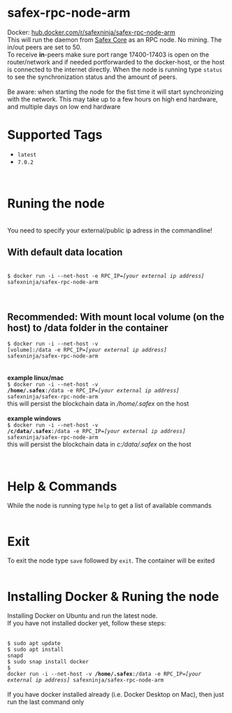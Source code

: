 # safex-rpc-node-arm
Docker: <a href="https://hub.docker.com/r/safexninja/safex-rpc-node-arm">hub.docker.com/r/safexninja/safex-rpc-node-arm</a><br>
This will run the daemon from <a href="https://github.com/safex/safexcore" target="_blank">Safex Core</a> as an RPC node. No mining. The in/out peers are set to 50.<br>
To receive <b>in</b>-peers make sure port range 17400-17403 is open on the router/network and if needed portforwarded to the docker-host, or the host is connected to the internet directly. When the node is running type <code>status</code> to see the synchronization status and the amount of peers.<br><br>
Be aware: when starting the node for the fist time it will start synchronizing with the network. This may take up to a few hours on high end hardware, and multiple days on low end hardware<br>

<h1>Supported Tags</h1>
<ul>
<li><code>latest</code></li>
<li><code>7.0.2</code></li>
</ul>
<br>
<h1>Runing the node</h1><br>
You need to specify your external/public ip adress in the commandline!
<br>
<h2>With default data location</h2><br>
<code>$ docker run -i --net-host -e RPC_IP=<i>[your external ip address]</i> safexninja/safex-rpc-node-arm</code>

<br><h2>Recommended: With mount local volume (on the host) to /data folder in the container</h2>
<code>$ docker run -i --net-host -v [volume]:/data -e RPC_IP=<i>[your external ip address]</i> safexninja/safex-rpc-node-arm</code><br><br><br>
<b>example linux/mac</b><br>
<code>$ docker run -i --net-host -v <b>/home/.safex</b>:/data -e RPC_IP=<i>[your external ip address]</i> safexninja/safex-rpc-node-arm</code><br>
this will persist the blockchain data in <i>/home/.safex</i> on the host<br><br>
<b>example windows</b><br>
<code>$ docker run -i --net-host -v <b>/c/data/.safex</b>:/data -e RPC_IP=<i>[your external ip address]</i> safexninja/safex-rpc-node-arm</code><br>
this will persist the blockchain data in <i>c:/data/.safex</i> on the host<br>

<br>
<h1>Help & Commands</h1>
While the node is running type <code>help</code> to get a list of available commands<br>
<br>

<h1>Exit</h1>
To exit the node type <code>save</code> followed by <code>exit</code>. The container will be exited<br>
<br>
<h1>Installing Docker & Runing the node</h1>
Installing Docker on Ubuntu and run the latest node.<br>
If you have not installed docker yet, follow these steps:<br><br>

<code>$ sudo apt update</code><br>
<code>$ sudo apt install snapd</code><br>
<code>$ sudo snap install docker</code><br>
<code>$ docker run -i --net-host -v <b>/home/.safex</b>:/data -e RPC_IP=<i>[your external ip address]</i> safexninja/safex-rpc-node-arm</code><br>
<br>
If you have docker installed already (i.e. Docker Desktop on Mac), then just run the last command only
